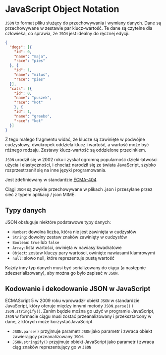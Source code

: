 # JavaScript Object Notation

`JSON` to format pliku służący do przechowywania i wymiany danych.
Dane są przechowywane w zestawie par klucz-wartość. Te dane są czytelne dla
człowieka, co sprawia, że `JSON` jest idealny do ręcznej edycji.

```json
{
  "dogs": [{
    "id": 0,
    "name": "maja",
    "race": "pies"
  }, {
    "id": 1,
    "name": "milus",
    "race": "pies"
  }],
  "cats": [{
    "id": 0,
    "name": "puszek",
    "race": "kot"
    }, {
    "id": 1,
    "name": "greebo",
    "race": "kot"
  }]
}
```

Z tego małego fragmentu widać, że klucze są zawinięte w podwójne cudzysłowy,
dwukropek oddziela klucz i wartość, a wartość może być różnego rodzaju.
Zestawy klucz-wartość są oddzielone przecinkiem.

`JSON` urodził się w 2002 roku i zyskał ogromną popularność dzięki łatwości użycia
i elastyczności, i chociaż narodził się ze świata JavaScript, szybko
rozprzestrzenił się na inne języki programowania.

Jest zdefiniowany w standardzie [ECMA-404](http://www.ecma-international.org/flat/publications/files/ECMA-ST/ECMA-404.pdf).

Ciągi `JSON` są zwykle przechowywane w plikach .json i przesyłane przez sieć z typem
aplikacji / json MIME.

## Typy danych

JSON obsługuje niektóre podstawowe typy danych:

* `Number`: dowolna liczba, która nie jest zawinięta w cudzysłów
* `String`: dowolny zestaw znaków zawinięty w cudzysłów
* `Boolean`: `true` lub `false`
* `Array`: lista wartości, owinięta w nawiasy kwadratowe
* `Object`: zestaw kluczy pary wartości, owinięte nawiasami klamrowymi
* `null`: słowo null, które reprezentuje pustą wartość

Każdy inny typ danych musi być serializowany do ciągu
(a następnie zdezserializowany), aby można go było zapisać w `JSON`.

## Kodowanie i dekodowanie JSON w JavaScript

ECMAScript 5 w 2009 roku wprowadził obiekt `JSON` w standardzie JavaScript,
który oferuje między innymi metody `JSON.parse()` i `JSON.stringify()`.
Zanim będzie można go użyć w programie JavaScript, `JSON` w formacie
ciągu musi zostać przeanalizowany i przekształcony w dane,
z których może korzystaćJavaScript.

* `JSON.parse()` przyjmuje parametr `JSON` jako parametr i zwraca 
obiekt zawierający przeanalizowany `JSON`.
* `JSON.stringify()` przyjmuje obiekt JavaScript jako parametr i zwraca ciąg 
znaków reprezentujący go w `JSON`
